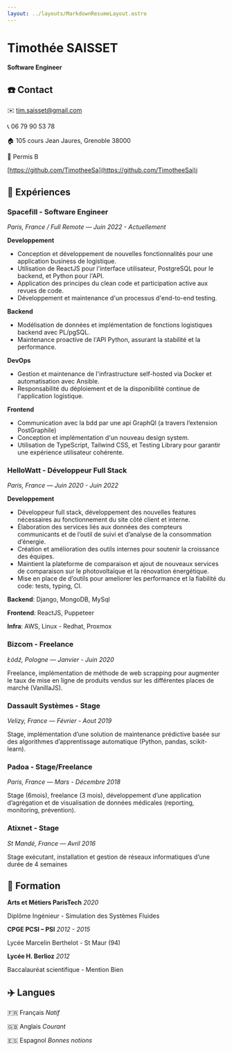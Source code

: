 ```yaml
---
layout: ../layouts/MarkdownResumeLayout.astro
---
```


# Timothée SAISSET

**Software Engineer**

## ☎️ Contact

✉️ tim.saisset@gmail.com

📞 06 79 90 53 78

🏠 105 cours Jean Jaures, Grenoble 38000

🚗 Permis B

[https://github.com/TimotheeSa](https://github.com/TimotheeSai)i

## 💼 **Expériences**

### Spacefill - Software Engineer

_Paris, France / Full Remote — Juin 2022 - Actuellement_

**Developpement**

-   Conception et développement de nouvelles fonctionnalités pour une application business de logistique.
-   Utilisation de ReactJS pour l'interface utilisateur, PostgreSQL pour le backend, et Python pour l'API.
-   Application des principes du clean code et participation active aux revues de code.
-   Développement et maintenance d'un processus d'end-to-end testing.

**Backend**

-   Modélisation de données et implémentation de fonctions logistiques backend avec PL/pgSQL.
-   Maintenance proactive de l'API Python, assurant la stabilité et la performance.

**DevOps**

-   Gestion et maintenance de l'infrastructure self-hosted via Docker et automatisation avec Ansible.
-   Responsabilité du déploiement et de la disponibilité continue de l'application logistique.

**Frontend**

-   Communication avec la bdd par une api GraphQl (a travers l’extension PostGraphile)
-   Conception et implémentation d'un nouveau design system.
-   Utilisation de TypeScript, Tailwind CSS, et Testing Library pour garantir une expérience utilisateur cohérente.

### HelloWatt - Développeur Full Stack

_Paris, France — Juin 2020 - Juin 2022_

**Developpement**

-   Développeur full stack, développement des nouvelles features nécessaires au fonctionnement du site côté client et interne.
-   Élaboration des services liés aux données des compteurs communicants et de l’outil de suivi et d’analyse de la consommation d’énergie.
-   Création et amélioration des outils internes pour soutenir la croissance des équipes.
-   Maintient la plateforme de comparaison et ajout de nouveaux services de comparaison sur le photovoltaïque et la rénovation énergétique.
-   Mise en place de d’outils pour ameliorer les performance et la fiabilité du code: tests, typing, CI.

**Backend**: Django, MongoDB, MySql

**Frontend**: ReactJS, Puppeteer

**Infra**: AWS, Linux - Redhat, Proxmox

### **Bizcom - Freelance**

_Łódź, Pologne — Janvier - Juin 2020_

Freelance, implémentation de méthode de web scrapping pour augmenter le taux de mise en ligne de produits vendus sur les différentes places de marché (VanillaJS).

### **Dassault Systèmes - Stage**

_Velizy, France — Février - Aout 2019_

Stage, implémentation d’une solution de maintenance prédictive basée sur des algorithmes d’apprentissage automatique (Python, pandas, scikit-learn).

### **Padoa - Stage/Freelance**

_Paris, France — Mars - Décembre 2018_

Stage (6mois), freelance (3 mois), développement d’une application d’agrégation et de visualisation de données médicales (reporting, monitoring, prévention).

### **Atixnet - Stage**

_St Mandé, France — Avril 2016_

Stage exécutant, installation et gestion de réseaux informatiques d’une durée de 4 semaines

## 🏫 **Formation**

**Arts et Métiers ParisTech**
_2020_

Diplôme Ingénieur - Simulation des Systèmes Fluides

**CPGE PCSI – PSI**
_2012 - 2015_

Lycée Marcelin Berthelot - St Maur (94)

**Lycée H. Berlioz**
_2012_

Baccalauréat scientifique - Mention Bien

## ✈️ Langues

🇫🇷 Français
_Natif_

🇬🇧 Anglais
_Courant_

🇪🇸 Espagnol
_Bonnes notions_
